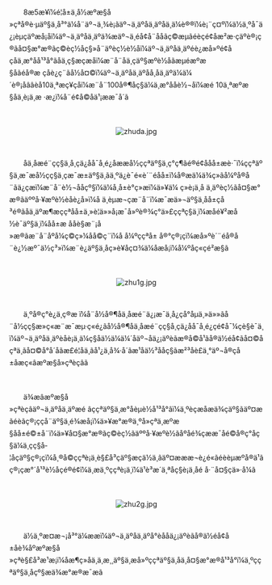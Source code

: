 <p style="text-indent: 2em;">8æ5æ¥ï¼é¦å±ä¸­å½æºæ§å»çªå®è·µäº§ä¸å³°ä¼å¨äº¬ä¸¾è¡ãäº¬ä¸äºåä¸äºåä¸ä¼è®®ï¼è¡¨ç¤ºï¼ä½ä¸ºå¯ä¿¡èµçäºæå¡åï¼äº¬ä¸äºåä¸äºä¾æäº¬ä¸éå¢å¨ååãç©æµãéèç­é¢åæ²æ·çäºè®¡ç®ãå¤§æ°æ®ãç©èç½åç§»å¨äºèç½è½åï¼äº¬ä¸äºåä¸äºéè¿æå»ºé¢åçåä¸æ°å­å¹³å°ãåä¸ç§æçæåï¼æ¨å¨åä¸çäº§æºè½åãæµéæºæ§åãéå®æ çåè¿ç¨ãå½å¤©ï¼äº¬ä¸äºåä¸äºåå¸åä¸äºä¼ä¼´è®¡åââèå10ä¸ªæç¥çåï¼æ¨å¨100å®¶åç§ä¼ä¸æ°å­åè½¬åï¼æé 10ä¸ªæºæ§åä¸è¡ä¸æ ·æ¿ï¼å¨é¢å©åä¹¡ææ¯å´ã</p>
<p style="text-indent: 2em;"><br/></p>
<p style="text-align: center; text-indent: 0em;"><img src="//img1.jcloudcs.com/cms/ba2399ab-0e3c-401a-89e6-36e22b913c8420180806171729.jpg" title="" alt="zhuda.jpg"/></p>
<p style="text-indent: 0em;"><br/></p>
<p style="text-indent: 2em;">åä¸åæé¨çç§ä¸å¸çä¿åå¯å¸é¿åææå½ççªäº§ä¸ç°ç¶ãé®é¢ååå±æè·¯ï¼ççªäº§ä¸æ¯æå½çç§ä¸çæ¯æ±äº§ä¸ãä¸ºä¿è¯é«è´¨éåå±ï¼å®æä¼ä¾ç»ãå¼ºå®å¨ãä¿çæï¼æ¨å¨è½¬ååçº§ï¼ä¼å¸å±è°ç»æï¼ä»¥ä¼ ç»è¡ä¸å ä¸äºèç½ãå¤§æ°æ®ãäººå·¥æºè½èåè¿å»ï¼å ä¸èµæ¬çæ¨å¨ï¼æ¯æä»¬äº§ä¸åå±çå³é®ãåä¸äºæ¶æççªåå±ä¸»è¦ä»»å¡æ¯å»ºè®¾ç°ä»£ççªç§ä¸ï¼æåé¥²æå½è¯äº§ä¸ï¼åå±æ ååè§æ¨¡å»æ®ãæ¨å¨åºå¼ç©ç»¼åå©ç¨ï¼å å¼ºççªå± å®°ç®¡çï¼æå»ºè´¨éå®å¨è¿½æº¯ä½ç³»ï¼æ¨è¿äº§ä¸åç»è¥åç¤¾ä¼åæå¡ï¼å¼ºåç«çé²æ§ã</p>
<p style="text-indent: 2em;"><br/></p>
<p style="text-align: center; text-indent: 0em;"><img src="//img1.jcloudcs.com/cms/40078197-a2fe-4853-a931-365c45fd051c20180806171852.jpg" title="" alt="zhu1g.jpg"/></p>
<p style="text-indent: 2em;"><br/></p>
<p style="text-indent: 2em;">ä¸ºå®ç°è¿ä¸ç®æ ï¼å¨å½å®¶åä¸åæé¨ä¿¡æ¯ä¸­å¿çå°åµä¸»ä»»ãå¨å½çç§æ»ç«æ¨æ¯æµ·ç«é¿ãå½å®¶åä¸åæé¨çç§å¸çä¿åå¯å¸é¿ç­é¢å¯¼çè§è¯ä¸ï¼äº¬ä¸äºåä¸äºèåè¡ä¸ä¼ç§åä½ä¼ä¼´åäº¬åä¿¡äºèãæ®å©å¹ãå®ä½éå¢ãå¤©åçªä¸ãå¤©å°å´åãæ­£é¦åä¸ãå¹¿ä¸å¾·å´ãæ¹åä½³ååç§ãæ²³åè£ä¸°äº¬å®ç­å±åæç«âæºæ§å»çªèçâã<span style="font-size:14px;font-family:&#39;å¾®è½¯éé»&#39;,sans-serif">&nbsp;</span></p>
<p style="text-indent: 2em;"><span style="font-family: å¾®è½¯éé», sans-serif; text-indent: 37px;"><br/></span></p>
<p style="text-indent: 2em;">ä¾æâæºæ§å»çªèçâäº¬ä¸äºåä¸äºæé âççªäº§ä¸æ°å­èµè½å¹³å°âï¼ä¸ºèçæåæä¾çäº§ãäº¤æãéèãç®¡çç­å¨äº§ä¸é¾æå¡ï¼ä»¥æ°æ®ä¸ºå»çªä¸æºæ§åå±é©±å¨ï¼ä»¥å¤§æ°æ®ãç©èç½ãäººå·¥æºè½ãåºåé¾ç­ææ¯åé©å®ç°åç§ä¼ä¸çç§å­¦åçäº§ç®¡çï¼å¸®å©ççªè¡ä¸è§£å³çäº§æçä½ä¸ãäº¤æææ¬è¿é«ãéèèµæºå®ä¹ãç®¡çæ°´å¹³è½åç­é®é¢ï¼ä¸æ­ä¸ºççªè¡ä¸ï¼ä¹è³æ´ä¸ªåç§è¡ä¸åé å·¨å¤§çä»·å¼ã<br/></p>
<p style="text-indent: 2em;"><br/></p>
<p style="text-indent: 0em; text-align: center;"><img src="//img1.jcloudcs.com/cms/15e678fc-7b8e-42d6-be70-d4441869b4c020180806171929.jpg" title="" alt="zhu2g.jpg"/></p>
<p style="text-indent: 0em;"><br/></p>
<p style="text-indent: 2em;"><span style="text-indent: 2em;">ä½ä¸ºæ­¤æ¬¡å³°ä¼ææï¼äº¬ä¸äºåä¸äºå°èååä¿¡äºèãå®ä½éå¢å±åè¾åºæºæ§å»çªè§£å³æ¹æ¡ï¼åæ¶ç»åä¸ä¸æ¸¸äº§ä¸æå»ºççªäº§ä¸åä¸å¤§æ°æ®å¹³å°ï¼ä¸ºççªäº§ä¸åçº§æä¾æ°æ®æ¯æã</span></p>
